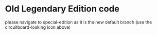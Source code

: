 # Old Legendary Edition code

please navigate to special-edition as it is the new default branch (use the circuitboard-looking icon above)
